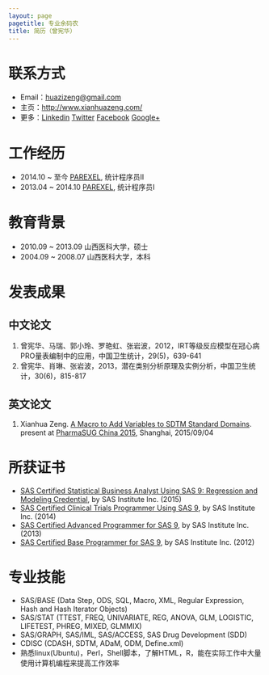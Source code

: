 ```yaml
---
layout: page
pagetitle: 专业余码农
title: 简历（曾宪华）
---
```


# 联系方式

- Email：[huazizeng@gmail.com](mailto:huazizeng@gmail.com)
- 主页：<http://www.xianhuazeng.com/>
- 更多：[Linkedin](https://www.linkedin.com/home?trk=nav_responsive_tab_home) [Twitter](https://twitter.com/xianhuazeng) [Facebook](http://www.facebook.com/huazizeng) [Google+](http://plus.google.com/u/0/106689784596989502614/about)

# 工作经历

- 2014.10 ~ 至今    [PAREXEL](http://www.parexel.com/), 统计程序员II
- 2013.04 ~ 2014.10 [PAREXEL](http://www.parexel.com/), 统计程序员I

# 教育背景

- 2010.09 ~ 2013.09 山西医科大学，硕士
- 2004.09 ~ 2008.07 山西医科大学，本科

# 发表成果

## 中文论文

1. 曾宪华、马瑞、郭小玲、罗艳虹、张岩波，2012，IRT等级反应模型在冠心病PRO量表编制中的应用，中国卫生统计，29(5)，639-641
1. 曾宪华、肖琳、张岩波，2013，潜在类别分析原理及实例分析，中国卫生统计，30(6)，815-817

## 英文论文

1. Xianhua Zeng. [A Macro to Add Variables to SDTM Standard Domains](http://www.pharmasug.org/proceedings/china2015/PharmaSUG-China-2015-13.pdf). present at [PharmaSUG China 2015](http://www.pharmasug.org/china/2015/wrapup.html), Shanghai, 2015/09/04

# 所获证书

- [SAS Certified Statistical Business Analyst Using SAS 9: Regression and Modeling Credential](http://support.sas.com/certify/creds/sba.html), by SAS Institute Inc. (2015)
- [SAS Certified Clinical Trials Programmer Using SAS 9](http://support.sas.com/certify/creds/ct.html), by SAS Institute Inc. (2014)
- [SAS Certified Advanced Programmer for SAS 9](http://support.sas.com/certify/creds/ap.html), by SAS Institute Inc. (2013)​
- [SAS Certified Base Programmer for SAS 9](http://support.sas.com/certify/creds/bp.html), by SAS Institute Inc. (2012)​

# 专业技能

- SAS/BASE (Data Step, ODS, SQL, Macro, XML, Regular Expression, Hash and Hash Iterator Objects)
- SAS/STAT (TTEST, FREQ, UNIVARIATE, REG, ANOVA, GLM, LOGISTIC, LIFETEST, PHREG, MIXED, GLMMIX)
- SAS/GRAPH, SAS/IML, SAS/ACCESS, SAS Drug Development (SDD)
- CDISC (CDASH, SDTM, ADaM, ODM, Define.xml)
- 熟悉linux(Ubuntu)，Perl，Shell脚本，了解HTML，R，能在实际工作中大量使用计算机编程来提高工作效率